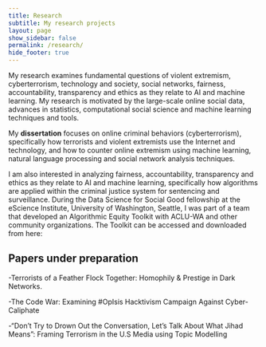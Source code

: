 ```yaml
---
title: Research
subtitle: My research projects
layout: page
show_sidebar: false
permalink: /research/
hide_footer: true
---
```


My research examines fundamental questions of violent extremism, cyberterrorism, technology and society, social networks, fairness, accountability, transparency and ethics as they relate to AI and machine learning. My research is motivated by the large-scale online social data, advances in statistics, computational social science and machine learning techniques and tools.

My **dissertation** focuses on online criminal behaviors (cyberterrorism), specifically how terrorists and violent extremists use the Internet and technology, and how to counter online extremism using machine learning, natural language processing and social network analysis techniques. 

I am also interested in analyzing fairness, accountability, transparency and ethics as they relate to AI and machine learning, specifically how algorithms are applied within the criminal justice system for sentencing and surveillance. During the Data Science for Social Good fellowship at the eScience Institute, University of Washington, Seattle, I was part of a team that developed an Algorithmic Equity Toolkit with ACLU-WA and other community organizations. The Toolkit can be accessed and downloaded from here: <a onclick="window.open('https://www.aclu-wa.org/AEKit')"></a>

    

## Papers under preparation

-Terrorists of a Feather Flock Together: Homophily & Prestige in Dark Networks.

-The Code War: Examining #OpIsis Hacktivism Campaign Against Cyber-Caliphate

-“Don’t Try to Drown Out the Conversation, Let’s Talk About What Jihad Means”: Framing Terrorism in the U.S Media using Topic Modelling
